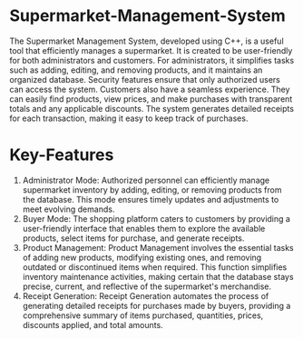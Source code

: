 # Supermarket-Management-System
The Supermarket Management System, developed using C++, is a useful tool that efficiently manages a supermarket. It is created to be user-friendly for both administrators and customers. For administrators, it simplifies tasks such as adding, editing, and removing products, and it maintains an organized database. Security features ensure that only authorized users can access the system. Customers also have a seamless experience. They can easily find products, view prices, and make purchases with transparent totals and any applicable discounts. The system generates detailed receipts for each transaction, making it easy to keep track of purchases.

# Key-Features
1.   Administrator Mode: Authorized personnel can efficiently manage supermarket inventory by adding, editing, or removing products from the database. This mode ensures timely updates and adjustments to meet evolving demands.
2.   Buyer Mode: The shopping platform caters to customers by providing a user-friendly interface that enables them to explore the available products, select items for purchase, and generate receipts. 
3.   Product Management: Product Management involves the essential tasks of adding new products, modifying existing ones, and removing outdated or discontinued items when required. This function simplifies inventory maintenance activities, making certain that the database stays precise, current, and reflective of the supermarket's merchandise.
4.   Receipt Generation: Receipt Generation automates the process of generating detailed receipts for purchases made by buyers, providing a comprehensive summary of items purchased, quantities, prices, discounts applied, and total amounts. 
   
